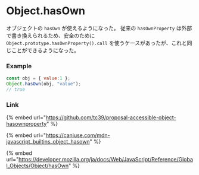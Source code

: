 # Object.hasOwn

オブジェクトの `hasOwn` が使えるようになった。 従来の `hasOwnProperty` は外部で書き換えられるため、安全のために `Object.prototype.hasOwnProperty().call` を使うケースがあったが、これと同じことができるようになった。

### Example

```javascript
const obj = { value:1 };
Object.hasOwn(obj, "value");
// true
```

### Link

{% embed url="https://github.com/tc39/proposal-accessible-object-hasownproperty" %}

{% embed url="https://caniuse.com/mdn-javascript_builtins_object_hasown" %}

{% embed url="https://developer.mozilla.org/ja/docs/Web/JavaScript/Reference/Global_Objects/Object/hasOwn" %}
